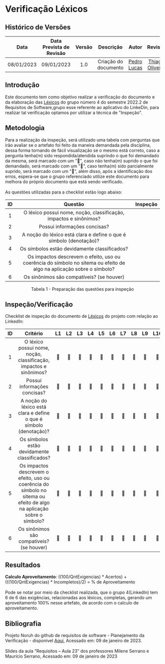# Verificação Léxicos
## <a>Histórico de Versões</a>
|Data|Data Prevista de Revisão|Versão|Descrição|Autor|Revisor|
| :----------: |:-----------:| :------: | :-----------: | :---------: |:---------: |
|08/01/2023|09/01/2023|1.0|Criação do documento| [Pedro Lucas](https://github.com/PedroLSF) | [Thiago Oliveira](https://github.com/Thiab394) |

## <a>Introdução</a>
Este documento tem como objetivo realizar a verificação do documento e da elaboração das [Léxicos](https://requisitos-de-software.github.io/2022.2-LinkedIn/modelagem/lexicos/) do grupo número 4 do semestre 2022.2 de Requisitos de Software,grupo esse referente ao aplicativo do LinkeDin, para realizar tal verificação optamos por utilizar a técnica de "Inspeção".

## <a>Metodologia</a>
Para a realização da inspeção, será utilizado uma tabela com perguntas que irão avaliar se o artefato foi feito da maneira demandada pela disciplina, dessa forma
tornando de fácil visualização se o mesmo está correto, caso a pergunta tenha(m) sido respondida/atendida suprindo o que foi demandado da mesma, será marcado com um "🥇",
caso não tenha(m) suprido o que foi demandado, será marcado com um "🥉", caso tenha(m) sido parcialmente suprido, será marcado com um "🥈", além disso, após a identificação
dos erros, espera-se que o grupo referenciado utilize este documento para melhora do próprio documento que está sendo verificado.<br><br>
As questões utilizadas para a checklist estão logo abaixo:

<center>

|ID|Questão|Inspeção|
| :-: | :----------: | :------: |
|1|O léxico possui nome, noção, classificação, impactos e sinônimos?||
|2|Possui informações concisas?||
|3|A noção do léxico está clara e define o que é símbolo (denotação)?||
|4|Os símbolos estão devidamente classificados?||
|5|Os impactos descrevem o efeito, uso ou coerência do símbolo no sitema ou efeito de algo na aplicação sobre o símbolo?	||
|6|Os sinônimos são compatíveis? (se houver)||

Tabela 1 - Preparação das questões para inspeção
</center>

## <a>Inspeção/Verificação</a>
Checklist de inspeção do documento de [Léxicos](https://requisitos-de-software.github.io/2022.2-LinkedIn/modelagem/lexicos/) do projeto com relação ao LinkedIn:


|ID|Critério|L1|L2|L3|L4|L5|L6|L7|L8|L9|L10|L11|L12|L13|L14|L15|L16|
| :-: | :----------: | :------: |:------: |:------: |:------: |:------: |:------: |:------: |:------: |:------: |:------: |:------: |:------: |:------: |:------: |:------: |:------: |
|1|O léxico possui nome, noção, classificação, impactos e sinônimos?|🥇|🥇|🥇|🥇|🥇|🥇|🥇|🥇|🥇|🥇|🥇|🥇|🥇|🥇|🥇|🥇|
|2|Possui informações concisas?|🥇|🥇|🥇|🥇|🥇|🥇|🥇|🥇|🥇|🥇|🥇|🥇|🥇|🥇|🥇|🥇|
|3|A noção do léxico está clara e define o que é símbolo (denotação)?|🥇|🥇|🥇|🥇|🥇|🥇|🥇|🥇|🥇|🥇|🥇|🥇|🥇|🥇|🥇|🥇|
|4|Os símbolos estão devidamente classificados?|🥇|🥇|🥇|🥇|🥇|🥇|🥇|🥇|🥇|🥇|🥇|🥇|🥇|🥇|🥇|🥇|
|5|Os impactos descrevem o efeito, uso ou coerência do símbolo no sitema ou efeito de algo na aplicação sobre o símbolo?|🥇|🥇|🥇|🥇|🥇|🥇|🥇|🥇|🥇|🥇|🥇|🥇|🥇|🥇|🥇|🥇|
|6|Os sinônimos são compatíveis? (se houver)|🥇|🥇|🥇|🥇|🥇|🥇|🥇|🥇|🥇|🥇|🥇|🥇|🥇|🥇|🥇|🥇|

## <a>Resultados</a>
<a>**Calculo Aproveitamento**</a>: ((100/QntExigencias) * Acertos) + (((100/QntExigencias) * Incompletos)/2) = % de Aproveitamento<br></br>
Pode se notar por meio da checklist realizada, que o grupo 4(LinkedIn) tem 6 de 6 das exigências, relacionadas aos léxicos, completas, gerando um aproveitamento 100% nesse artefato, de acordo com o calculo de aproveitamento.

## <a>Bibliografia</a>
Projeto Noruh do github de requisitos de software - Planejamento da Verificação - disponível [Aqui](https://requisitos-de-software.github.io/2022.1-Noruh/analise/verificacao/inspecaoLexicos/), Acessado em: 09 de janeiro de 2023.<br><br> 
Slides da aula “Requisitos – Aula 23” dos professores Milene Serrano e Maurício Serrano, Acessado em: 09 de janeiro de 2023
